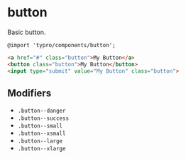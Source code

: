 # button

Basic button.

```less
@import 'typro/components/button';
```

```html
<a href="#" class="button">My Button</a>
<button class="button">My Button</button>
<input type="submit" value="My Button" class="button">
```


## Modifiers

* `.button--danger`
* `.button--success`
* `.button--small`
* `.button--xsmall`
* `.button--large`
* `.button--xlarge`
